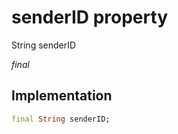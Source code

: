


# senderID property







String senderID
  
_<span class="feature">final</span>_






## Implementation

```dart
final String senderID;
```







